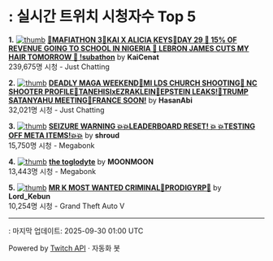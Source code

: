 # : 실시간 트위치 시청자수 Top 5

**1.** [![thumb](https://static-cdn.jtvnw.net/previews-ttv/live_user_kaicenat-320x180.jpg)](https://twitch.tv/KaiCenat)
**[🎉MAFIATHON 3🎉KAI X ALICIA KEYS🎉DAY 29 🎉 15% OF REVENUE GOING TO SCHOOL IN NIGERIA 🎉 LEBRON JAMES CUTS MY HAIR TOMORROW 🎉 !subathon](https://twitch.tv/KaiCenat)** by **KaiCenat**<br>239,675명 시청  - Just Chatting

**2.** [![thumb](https://static-cdn.jtvnw.net/previews-ttv/live_user_hasanabi-320x180.jpg)](https://twitch.tv/HasanAbi)
**[DEADLY MAGA WEEKEND🚨MI LDS CHURCH SHOOTING🚨 NC SHOOTER PROFILE🚨TANEHISIxEZRAKLEIN🚨EPSTEIN LEAKS!🚨TRUMP SATANYAHU MEETING🚨FRANCE SOON!](https://twitch.tv/HasanAbi)** by **HasanAbi**<br>32,021명 시청  - Just Chatting

**3.** [![thumb](https://static-cdn.jtvnw.net/previews-ttv/live_user_shroud-320x180.jpg)](https://twitch.tv/shroud)
**[**SEIZURE WARNING** 💥💥LEADERBOARD RESET! 💥 💥TESTING OFF META ITEMS!💥💥](https://twitch.tv/shroud)** by **shroud**<br>15,750명 시청  - Megabonk

**4.** [![thumb](https://static-cdn.jtvnw.net/previews-ttv/live_user_moonmoon-320x180.jpg)](https://twitch.tv/MOONMOON)
**[the toglodyte](https://twitch.tv/MOONMOON)** by **MOONMOON**<br>13,443명 시청  - Megabonk

**5.** [![thumb](https://static-cdn.jtvnw.net/previews-ttv/live_user_lord_kebun-320x180.jpg)](https://twitch.tv/Lord_Kebun)
**[MR K MOST WANTED CRIMINAL🚨PRODIGYRP🚨](https://twitch.tv/Lord_Kebun)** by **Lord_Kebun**<br>10,254명 시청  - Grand Theft Auto V


---
: 마지막 업데이트: 2025-09-30 01:00 UTC

Powered by [Twitch API](https://dev.twitch.tv/docs/api/reference) · 자동화 봇